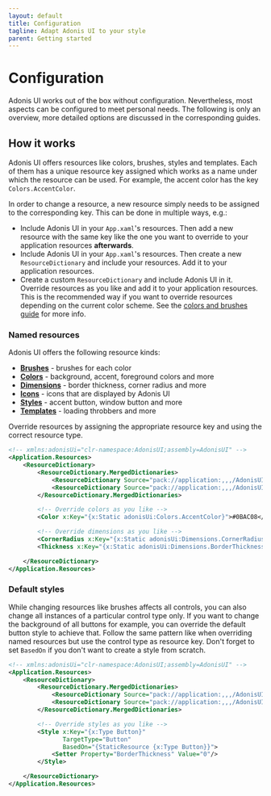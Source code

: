 ```yaml
---
layout: default
title: Configuration
tagline: Adapt Adonis UI to your style
parent: Getting started
---
```


# Configuration

Adonis UI works out of the box without configuration. Nevertheless, most aspects can be configured to meet personal needs. The following is only an overview, more detailed options are discussed in the corresponding guides.

## How it works

Adonis UI offers resources like colors, brushes, styles and templates. Each of them has a unique resource key assigned which works as a name under which the resource can be used. For example, the accent color has the key `Colors.AccentColor`.

In order to change a resource, a new resource simply needs to be assigned to the corresponding key. This can be done in multiple ways, e.g.:

- Include Adonis UI in your `App.xaml`'s resources. Then add a new resource with the same key like the one you want to override to your application resources **afterwards**.
- Include Adonis UI in your `App.xaml`'s resources. Then create a new `ResourceDictionary` and include your resources. Add it to your application resources.
- Create a custom `ResourceDictionary` and include Adonis UI in it. Override resources as you like and add it to your application resources. This is the recommended way if you want to override resources depending on the current color scheme. See the [colors and brushes guide](/docs/guides/colors-and-brushes#custom-color-schemes) for more info.

### Named resources

Adonis UI offers the following resource kinds:

- [**Brushes**](/docs/guides/colors-and-brushes) - brushes for each color
- [**Colors**](/docs/guides/colors-and-brushes) - background, accent, foreground colors and more
- [**Dimensions**](/docs/guides/dimensions) - border thickness, corner radius and more
- [**Icons**](/docs/guides/styles-and-templates) - icons that are displayed by Adonis UI
- [**Styles**](/docs/guides/styles-and-templates) - accent button, window button and more
- [**Templates**](/docs/guides/styles-and-templates) - loading throbbers and more

Override resources by assigning the appropriate resource key and using the correct resource type.

```xml
<!-- xmlns:adonisUi="clr-namespace:AdonisUI;assembly=AdonisUI" -->
<Application.Resources>
    <ResourceDictionary>
        <ResourceDictionary.MergedDictionaries>
            <ResourceDictionary Source="pack://application:,,,/AdonisUI;component/ColorSchemes/Light.xaml"/>
            <ResourceDictionary Source="pack://application:,,,/AdonisUI.ClassicTheme;component/Resources.xaml"/>
        </ResourceDictionary.MergedDictionaries>

        <!-- Override colors as you like -->
        <Color x:Key="{x:Static adonisUi:Colors.AccentColor}">#0BAC08</Color>

        <!-- Override dimensions as you like -->
        <CornerRadius x:Key="{x:Static adonisUi:Dimensions.CornerRadius}">2</CornerRadius>
        <Thickness x:Key="{x:Static adonisUi:Dimensions.BorderThickness}">1</Thickness>

    </ResourceDictionary>
</Application.Resources>
```

### Default styles

While changing resources like brushes affects all controls, you can also change all instances of a particular control type only. If you want to change the background of all buttons for example, you can override the default button style to achieve that. Follow the same pattern like when overriding named resources but use the control type as resource key. Don't forget to set `BasedOn` if you don't want to create a style from scratch.

```xml
<!-- xmlns:adonisUi="clr-namespace:AdonisUI;assembly=AdonisUI" -->
<Application.Resources>
    <ResourceDictionary>
        <ResourceDictionary.MergedDictionaries>
            <ResourceDictionary Source="pack://application:,,,/AdonisUI;component/ColorSchemes/Light.xaml"/>
            <ResourceDictionary Source="pack://application:,,,/AdonisUI.ClassicTheme;component/Resources.xaml"/>
        </ResourceDictionary.MergedDictionaries>

        <!-- Override styles as you like -->
        <Style x:Key="{x:Type Button}"
               TargetType="Button"
               BasedOn="{StaticResource {x:Type Button}}">
            <Setter Property="BorderThickness" Value="0"/>
        </Style>

    </ResourceDictionary>
</Application.Resources>
```
